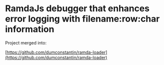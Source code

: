 # RamdaJs debugger that enhances error logging with filename:row:char information

Project merged into:

[https://github.com/dumconstantin/ramda-loader](https://github.com/dumconstantin/ramda-loader)
